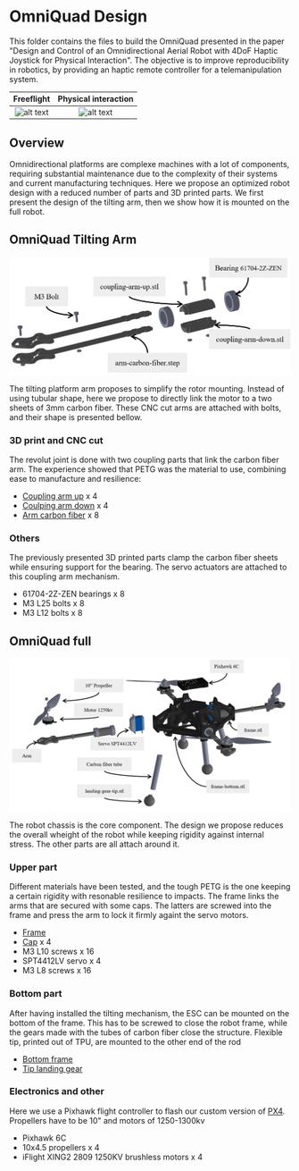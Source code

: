 # OmniQuad Design

This folder contains the files to build the OmniQuad presented in the paper "Design and Control of an Omnidirectional Aerial Robot with 4DoF Haptic Joystick for Physical Interaction". The objective is to improve reproducibility in robotics, by providing an haptic remote controller for a telemanipulation system.

Freeflight           |  Physical interaction
:-------------------------:|:-------------------------:
![alt text](assets/omniquad_freeflight.GIF)  |  ![alt text](/assets/omniquad_contactflight.GIF)


## Overview

Omnidirectional platforms are complexe machines with a lot of components, requiring substantial maintenance due to the complexity of their systems and current manufacturing techniques. Here we propose an optimized robot design with a reduced number of parts and 3D printed parts. We first present the design of the tilting arm, then we show how it is mounted on the full robot.

## OmniQuad Tilting Arm

![alt text](assets/omniquad-parts-arm.PNG)

The tilting platform arm proposes to simplify the rotor mounting. Instead of using tubular shape, here we propose to directly link the motor to a two sheets of 3mm carbon fiber. These CNC cut arms are attached with bolts, and their shape is presented bellow.

### 3D print and CNC cut

The revolut joint is done with two coupling parts that link the carbon fiber arm. The experience showed that PETG was the material to use, combining ease to manufacture and resilience:

- [Coupling arm up](parts/coupling-arm-up.stl) x 4
- [Coulping arm down](parts/coupling-arm-down.stl) x 4
- [Arm carbon fiber](parts/arm-carbon-fiber.step) x 8

### Others

The previously presented 3D printed parts clamp the carbon fiber sheets while ensuring support for the bearing. The servo actuators are attached to this coupling arm mechanism.

- 61704-2Z-ZEN bearings x 8
- M3 L25 bolts x 8
- M3 L12 bolts x 8

## OmniQuad full

![alt text](assets/omniquad-parts.PNG)

The robot chassis is the core component. The design we propose reduces the overall wheight of the robot while keeping rigidity against internal stress. The other parts are all attach around it.

### Upper part

Different materials have been tested, and the tough PETG is the one keeping a certain rigidity with resonable resilience to impacts. The frame links the arms that are secured with some caps. The latters are screwed into the frame and press the arm to lock it firmly againt the servo motors.

- [Frame](parts/frame.stl)
- [Cap](parts/cap-arm.stl) x 4
- M3 L10 screws x 16
- SPT4412LV servo  x 4
- M3 L8 screws x 16

### Bottom part

After having installed the tilting mechanism, the ESC can be mounted on the bottom of the frame. This has to be screwed to close the robot frame, while the gears made with the tubes of carbon fiber close the structure. Flexible tip, printed out of TPU, are mounted to the other end of the rod

- [Bottom frame](parts/frame-bottom.stl)
- [Tip landing gear](parts/landing-gear-tip.stl)

### Electronics and other

Here we use a Pixhawk flight controller to flash our custom version of [PX4](https://github.com/tilties2/PX4-OmniQuad). Propellers have to be 10" and motors of 1250-1300kv

- Pixhawk 6C
- 10x4.5 propellers x 4
- iFlight XING2 2809 1250KV brushless motors x 4